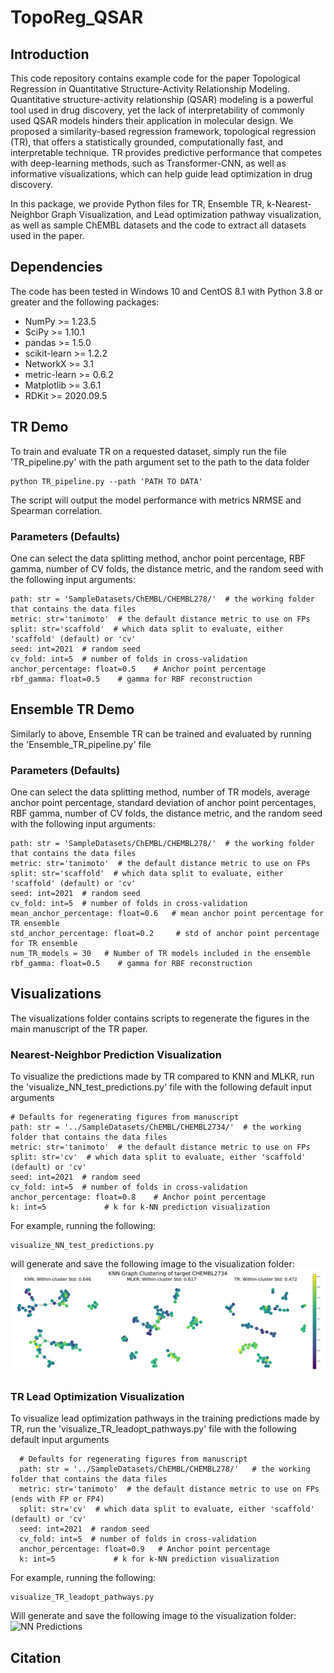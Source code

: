 # TopoReg_QSAR

## Introduction
This code repository contains example code for the paper Topological Regression in Quantitative Structure-Activity Relationship Modeling. Quantitative structure-activity relationship (QSAR) modeling is a powerful tool used in drug discovery, yet the lack of interpretability of commonly used QSAR models hinders their application in molecular design. 
We proposed a similarity-based regression framework, topological regression (TR), that offers a statistically grounded, computationally fast, and interpretable technique. TR provides predictive performance that competes with deep-learning methods, such as Transformer-CNN, as well as informative visualizations, which can help guide lead optimization in drug discovery. 

In this package, we provide Python files for TR, Ensemble TR, k-Nearest-Neighbor Graph Visualization, and Lead optimization pathway visualization, as well as sample ChEMBL datasets and the code to extract all datasets used in the paper.

   
## Dependencies
The code has been tested in Windows 10 and CentOS 8.1 with Python 3.8 or greater and the following packages:
* NumPy >= 1.23.5
* SciPy >= 1.10.1
* pandas >= 1.5.0
* scikit-learn >= 1.2.2
* NetworkX >= 3.1
* metric-learn >= 0.6.2
* Matplotlib >= 3.6.1
* RDKit >= 2020.09.5

## TR Demo
To train and evaluate TR on a requested dataset, simply run the file 'TR_pipeline.py' with the path argument set to the path to the data folder
```
python TR_pipeline.py --path 'PATH TO DATA'
```
The script will output the model performance with metrics NRMSE and Spearman correlation. 
### Parameters (Defaults)
One can select the data splitting method, anchor point percentage, RBF gamma, number of CV folds, the distance metric, and the random seed with the following input arguments:
```
path: str = 'SampleDatasets/ChEMBL/CHEMBL278/'  # the working folder that contains the data files
metric: str='tanimoto'  # the default distance metric to use on FPs
split: str='scaffold'  # which data split to evaluate, either 'scaffold' (default) or 'cv'
seed: int=2021  # random seed 
cv_fold: int=5  # number of folds in cross-validation
anchor_percentage: float=0.5    # Anchor point percentage
rbf_gamma: float=0.5    # gamma for RBF reconstruction
```
## Ensemble TR Demo
Similarly to above, Ensemble TR can be trained and evaluated by running the 'Ensemble_TR_pipeline.py' file
### Parameters (Defaults)
One can select the data splitting method, number of TR models, average anchor point percentage, standard deviation of anchor point percentages, RBF gamma, number of CV folds, the distance metric, and the random seed with the following input arguments:
```
path: str = 'SampleDatasets/ChEMBL/CHEMBL278/'  # the working folder that contains the data files
metric: str='tanimoto'  # the default distance metric to use on FPs
split: str='scaffold'  # which data split to evaluate, either 'scaffold' (default) or 'cv'
seed: int=2021  # random seed 
cv_fold: int=5  # number of folds in cross-validation
mean_anchor_percentage: float=0.6   # mean anchor point percentage for TR ensemble
std_anchor_percentage: float=0.2     # std of anchor point percentage for TR ensemble
num_TR_models = 30   # Number of TR models included in the ensemble
rbf_gamma: float=0.5    # gamma for RBF reconstruction
```

## Visualizations
The visualizations folder contains scripts to regenerate the figures in the main manuscript of the TR paper. 
### Nearest-Neighbor Prediction Visualization
To visualize the predictions made by TR compared to KNN and MLKR, run the 'visualize_NN_test_predictions.py' file with the following default input arguments
```
# Defaults for regenerating figures from manuscript
path: str = '../SampleDatasets/ChEMBL/CHEMBL2734/'  # the working folder that contains the data files
metric: str='tanimoto'  # the default distance metric to use on FPs
split: str='cv'  # which data split to evaluate, either 'scaffold' (default) or 'cv'
seed: int=2021  # random seed 
cv_fold: int=5  # number of folds in cross-validation
anchor_percentage: float=0.8    # Anchor point percentage
k: int=5             # k for k-NN prediction visualization
```
For example, running the following:
```
visualize_NN_test_predictions.py
```
will generate and save the following image to the visualization folder:
![NN Predictions](https://github.com/Ribosome25/TopoReg_QSAR/blob/main/visualizations/visualize_NN_predictions_CHEMBL2734.png)
### TR Lead Optimization Visualization
To visualize lead optimization pathways in the training predictions made by TR, run the 'visualize_TR_leadopt_pathways.py' file with the following default input arguments
```
  # Defaults for regenerating figures from manuscript
  path: str = '../SampleDatasets/ChEMBL/CHEMBL278/'   # the working folder that contains the data files
  metric: str='tanimoto'  # the default distance metric to use on FPs (ends with FP or FP4)
  split: str='cv'  # which data split to evaluate, either 'scaffold' (default) or 'cv'
  seed: int=2021  # random seed 
  cv_fold: int=5  # number of folds in cross-validation
  anchor_percentage: float=0.9   # Anchor point percentage
  k: int=5             # k for k-NN prediction visualization
```
For example, running the following:
```
visualize_TR_leadopt_pathways.py
```
Will generate and save the following image to the visualization folder:
![NN Predictions](https://github.com/Ribosome25/TopoReg_QSAR/blob/main/visualizations/lead_opt_pathway_CHEMBL278.png)
## Citation


